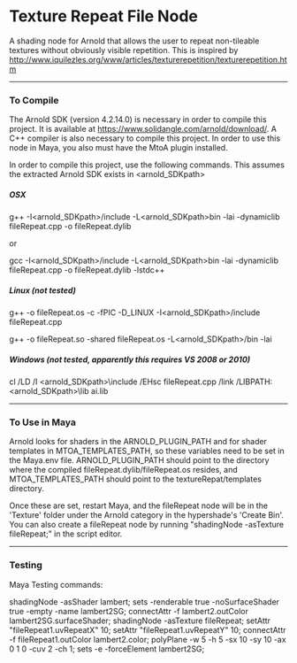 # Texture Repeat File Node

A shading node for Arnold that allows the user to repeat non-tileable textures without obviously visible repetition. This is inspired by http://www.iquilezles.org/www/articles/texturerepetition/texturerepetition.htm

---

### To Compile

The Arnold SDK (version 4.2.14.0) is necessary in order to compile this project. It is available at https://www.solidangle.com/arnold/download/. A C++ compiler is also necessary to compile this project. In order to use this node in Maya, you also must have the MtoA plugin installed.

In order to compile this project, use the following commands. This assumes the extracted Arnold SDK exists in <arnold_SDKpath>

##### OSX

g++ -I<arnold_SDKpath>/include -L<arnold_SDKpath>bin -lai -dynamiclib fileRepeat.cpp -o fileRepeat.dylib

or 

gcc -I<arnold_SDKpath>/include -L<arnold_SDKpath>bin -lai -dynamiclib fileRepeat.cpp -o fileRepeat.dylib -lstdc++

##### Linux (not tested)

g++ -o fileRepeat.os -c -fPIC -D_LINUX -I<arnold_SDKpath>/include fileRepeat.cpp

g++ -o fileRepeat.so -shared fileRepeat.os -L<arnold_SDKpath>/bin -lai

##### Windows (not tested, apparently this requires VS 2008 or 2010)

cl /LD /I <arnold_SDKpath>\include /EHsc fileRepeat.cpp /link /LIBPATH:<arnold_SDKpath>\lib ai.lib

---

### To Use in Maya

Arnold looks for shaders in the ARNOLD_PLUGIN_PATH and for shader templates in MTOA_TEMPLATES_PATH, so these variables need to be set in the Maya.env file. ARNOLD_PLUGIN_PATH should point to the directory where the compiled fileRepeat.dylib/fileRepeat.os resides, and MTOA_TEMPLATES_PATH should point to the textureRepat/templates directory.

Once these are set, restart Maya, and the fileRepeat node will be in the 'Texture' folder under the Arnold category in the hypershade's 'Create Bin'. You can also create a fileRepeat node by running "shadingNode -asTexture fileRepeat;" in the script editor.

---

### Testing

Maya Testing commands:

shadingNode -asShader lambert;
sets -renderable true -noSurfaceShader true -empty -name lambert2SG;
connectAttr -f lambert2.outColor lambert2SG.surfaceShader;
shadingNode -asTexture fileRepeat;
setAttr "fileRepeat1.uvRepeatX" 10;
setAttr "fileRepeat1.uvRepeatY" 10;
connectAttr -f fileRepeat1.outColor lambert2.color;
polyPlane -w 5 -h 5 -sx 10 -sy 10 -ax 0 1 0 -cuv 2 -ch 1;
sets -e -forceElement lambert2SG;


